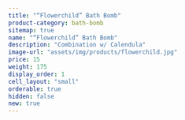 ```yaml
---
title: "“Flowerchild” Bath Bomb"
product-category: bath-bomb
sitemap: true
name: "“Flowerchild” Bath Bomb"
description: "Combination w/ Calendula"
image-url: "assets/img/products/flowerchild.jpg"
price: 15
weight: 175
display_order: 1
cell_layout: "small"
orderable: true
hidden: false
new: true
---
```


